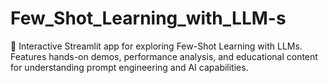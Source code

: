 # Few_Shot_Learning_with_LLM-s
🤖 Interactive Streamlit app for exploring Few-Shot Learning with LLMs. Features hands-on demos, performance analysis, and educational content for understanding prompt engineering and AI capabilities.
